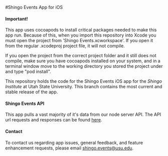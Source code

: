 #Shingo Events App for iOS

<h4><strong>Important!</strong></h4>
<p>This app uses cocoapods to install critical packages needed to make this app run. Because of this, when you import this repository into Xcode you must open the project from 'Shingo Events.xcworkspace'. If you open it from the regular .xcodeproj project file, it will not compile.</p>

<p>If you open the project from the correct project folder and it still does not compile, make sure you have cocoapods installed on your system, and in a terminal window move to the working directory you stored the project under and type "pod install".</p>

<p>This repository holds the code for the Shingo Events iOS app for the <i>Shingo Institute</i> at Utah State University. This branch contains the most current and stable release of the app.</p>

<h4><strong>Shingo Events API</strong></h4>

<p>This app pulls a vast majority of it's data from our node server API. The API url requests and responses can be found <a href="https://github.com/shingoinstitute/shingo-events-backend">here</a>.</p>

<h4><strong>Contact</strong></h4>
<p>To contact us regarding app issues, general feedback, and feature enhancement requests, please email <a href="mailto:shingo.events@usu.edu?Subject=Github%20support%20email">shingo.events@usu.edu</a>.</p>
